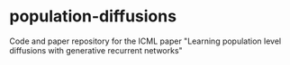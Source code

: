 # population-diffusions
Code and paper repository for the ICML paper "Learning population level diffusions with generative recurrent networks"
